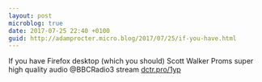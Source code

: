 ```yaml
---
layout: post
microblog: true
date: 2017-07-25 22:40 +0100
guid: http://adamprocter.micro.blog/2017/07/25/if-you-have.html
---
```

If you have Firefox desktop (which you should) Scott Walker Proms super high quality audio @BBCRadio3 stream [dctr.pro/1yp](http://dctr.pro/1yp) 
